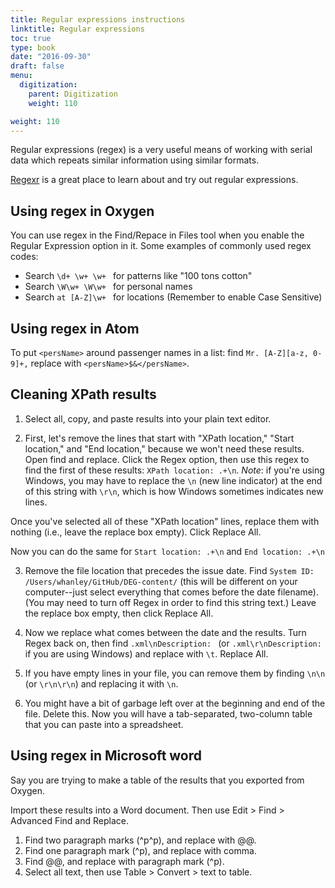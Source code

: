 ```yaml
---
title: Regular expressions instructions
linktitle: Regular expressions
toc: true
type: book
date: "2016-09-30"
draft: false
menu:
  digitization:
    parent: Digitization
    weight: 110

weight: 110
---
```

Regular expressions (regex) is a very useful means of working with serial data which repeats similar information using similar formats.

[Regexr](https://regexr.com/) is a great place to learn about and try out regular expressions.

## Using regex in Oxygen

You can use regex in the Find/Repace in Files tool when you enable the Regular Expression option in it. 
Some examples of commonly used regex codes:

- Search `\d+ \w+ \w+ ` for patterns like "100 tons cotton"
- Search `\W\w+ \W\w+ ` for personal names
- Search `at [A-Z]\w+ ` for locations (Remember to enable Case Sensitive)

## Using regex in Atom

To put `<persName>` around passenger names in a list: find `Mr. [A-Z][a-z, 0-9]+,` replace with `<persName>$&</persName>`.

<!-- To convert `<p>Budapest, January 4.</p>` to `<dateline>Budapest, January 4.</dateline>`: find `<p>[A-Z][a-z]+, [A-Z][a-z]+ [0-9]+\.<\/p>` and replace with `<dateline>$&</dateline>`. -->

## Cleaning XPath results

1. Select all, copy, and paste results into your plain text editor.

2. First, let's remove the lines that start with "XPath location," "Start location," and "End location," because we won't need these results. Open find and replace. Click the Regex option, then use this regex to find the first of these results: `XPath location: .+\n`. *Note*: if you're using Windows, you may have to replace the `\n` (new line indicator) at the end of this string with `\r\n`, which is how Windows sometimes indicates new lines.

Once you've selected all of these "XPath location" lines, replace them with nothing (i.e., leave the replace box empty). Click Replace All.

Now you can do the same for `Start location: .+\n` and `End location: .+\n`

3. Remove the file location that precedes the issue date. Find `System ID: /Users/whanley/GitHub/DEG-content/` (this will be different on your computer--just select everything that comes before the date filename). (You may need to turn off Regex in order to find this string text.) Leave the replace box empty, then click Replace All.

4. Now we replace what comes between the date and the results. Turn Regex back on, then find `.xml\nDescription: ` (or `.xml\r\nDescription: ` if you are using Windows) and replace with `\t`. Replace All.

5. If you have empty lines in your file, you can remove them by finding `\n\n` (or `\r\n\r\n`) and replacing it with `\n`.

6. You might have a bit of garbage left over at the beginning and end of the file. Delete this. Now you will have a tab-separated, two-column table that you can paste into a spreadsheet.

## Using regex in Microsoft word

Say you are trying to make a table of the results that you exported from Oxygen.

Import these results into a Word document. Then use Edit > Find > Advanced Find and Replace.

1. Find two paragraph marks (^p^p), and replace with @@.
2. Find one paragraph mark (^p), and replace with comma.
3. Find @@, and replace with paragraph mark (^p).
4. Select all text, then use Table > Convert > text to table.

